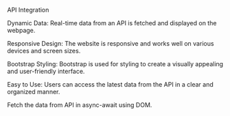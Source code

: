 API Integration

Dynamic Data: Real-time data from an API is fetched and displayed on the webpage.

Responsive Design: The website is responsive and works well on various devices and screen sizes.

Bootstrap Styling: Bootstrap is used for styling to create a visually appealing and user-friendly interface.

Easy to Use: Users can access the latest data from the API in a clear and organized manner.

Fetch the data from API in async-await using DOM.
